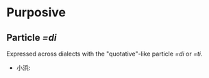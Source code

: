 # Purposive

## Particle *=di*
Expressed across dialects with the "quotative"-like particle *=di* or *=ti*.

- 小浜: